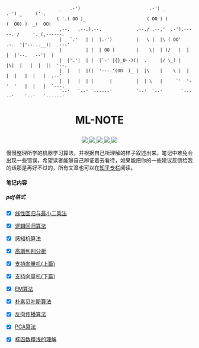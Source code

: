 ```shell
                    _   .-')                          .-') _               .-') _     ('-.
                   ( '.( OO )_                       ( OO ) )             (  OO) )  _(  OO)
                    ,--.   ,--.),--.             ,--./ ,--,'  .-'),-----. /     '._(,------.
                    |   `.'   | |  |.-')         |   \ |  |\ ( OO'  .-.  '|'--...__)|  .---'
                    |         | |  | OO )        |    \|  | )/   |  | |  |'--.  .--'|  |
                    |  |'.'|  | |  |`-' |{}_O--)(|  .     |/ \_) |  |\|  |   |  |  (|  '--.
                    |  |   |  |(|  '---.'(OO  )_ |  |\    |    \ |  | |  |   |  |   |  .--'
                    |  |   |  | |      |         |  | \   |     `'  '-'  '   |  |   |  `---.
                    `--'   `--' `------'         `--'  `--'       `-----'    `--'   `------'
```

# <p align="center">ML-NOTE</p>

<p align="center">
 <a href="https://github.com/yhangf/ML-NOTE/blob/master/LICENSE">
        <img src="https://img.shields.io/cocoapods/l/EFQRCode.svg?style=flat">
        </a>
 <a href="https://zh.wikipedia.org/wiki/%E6%9C%BA%E5%99%A8%E5%AD%A6%E4%B9%A0">
        <img src="https://img.shields.io/badge/ML-机器学习-ff69b4.svg">
        </a>
   <a href="">
        <img src="https://img.shields.io/badge/未完-更新中-orange.svg">
        </a>
   <a href="https://github.com/yhangf/ML-NOTE">
    <img src="https://img.shields.io/github/stars/yhangf/ML-NOTE.svg?style=social&label=Star">
        </a>
    <a href="https://github.com/yhangf/ML-NOTE">
    <img src="https://img.shields.io/github/forks/yhangf/ML-NOTE.svg?style=social&label=Fork">
        </a>

</p>

慢慢整理所学的机器学习算法，并根据自己所理解的样子叙述出来。笔记中难免会出现一些错误，希望读者能够自己辨证着去看待，如果能把你的一些建议反馈给我的话那是再好不过的，所有文章也可以在[知乎专栏](https://zhuanlan.zhihu.com/jiqixuexi)阅读。

#### 笔记内容

##### pdf格式

- [x] [线性回归与最小二乘法](https://github.com/yhangf/ML-NOTE/blob/master/pdf/线性回归与最小二乘法.pdf)
- [x] [逻辑回归算法](https://github.com/yhangf/ML-NOTE/blob/master/pdf/逻辑回归算法.pdf)
- [x] [感知机算法](https://github.com/yhangf/ML-NOTE/blob/master/pdf/感知机算法.pdf)
- [x] [高斯判别分析](https://github.com/yhangf/ML-NOTE/blob/master/pdf/高斯判别分析.pdf)
- [x] [支持向量机(上篇)](https://github.com/yhangf/ML-NOTE/blob/master/pdf/支持向量机(上篇).pdf)
- [x] [支持向量机(下篇)](https://github.com/yhangf/ML-NOTE/blob/master/pdf/支持向量机(下篇).pdf)
- [x] [EM算法](https://github.com/yhangf/ML-NOTE/blob/master/pdf/EM算法.pdf)
- [x] [朴素贝叶斯算法](https://github.com/yhangf/ML-NOTE/blob/master/pdf/朴素贝叶斯算法.pdf)
- [x] [反向传播算法](https://github.com/yhangf/ML-NOTE/blob/master/pdf/反向传播算法.pdf)
- [x] [PCA算法](https://github.com/yhangf/ML-NOTE/blob/master/pdf/PCA算法.pdf)
- [x] [核函数粗浅的理解](https://github.com/yhangf/ML-NOTE/blob/master/pdf/核函数粗浅的理解.pdf)

